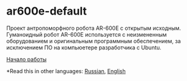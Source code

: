# ar600e-default
Проект антропоморфного робота AR-600E с открытым исходным. Гуманоидный робот AR-600E используется с неизмененным оборудованием и оригинальным программным обеспечением, за исключением ПО на компьюетере разработчика с Ubuntu.

[Начало работы](https://github.com/Robotics010/ar600e-default/wiki/%D0%9D%D0%B0%D1%87%D0%B0%D0%BB%D0%BE-%D1%80%D0%B0%D0%B1%D0%BE%D1%82%D1%8B)

*Read this in other languages: [Russian](README.md), [English](README.en.md)

<!--- copy Table of Content as it is done here https://github.com/tiimgreen/github-cheat-sheet/blob/master/README.md --->
